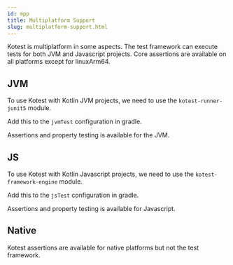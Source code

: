 ```yaml
---
id: mpp
title: Multiplatform Support
slug: multiplatform-support.html
---
```



Kotest is multiplatform in some aspects. The test framework can execute tests for both JVM and Javascript projects.
Core assertions are available on all platforms except for linuxArm64.

## JVM

To use Kotest with Kotlin JVM projects, we need to use the `kotest-runner-junit5` module.

Add this to the `jvmTest` configuration in gradle.

Assertions and property testing is available for the JVM.

## JS

To use Kotest with Kotlin Javascript projects, we need to use the `kotest-framework-engine` module.

Add this to the `jsTest` configuration in gradle.

Assertions and property testing is available for Javascript.

## Native

Kotest assertions are available for native platforms but not the test framework.
